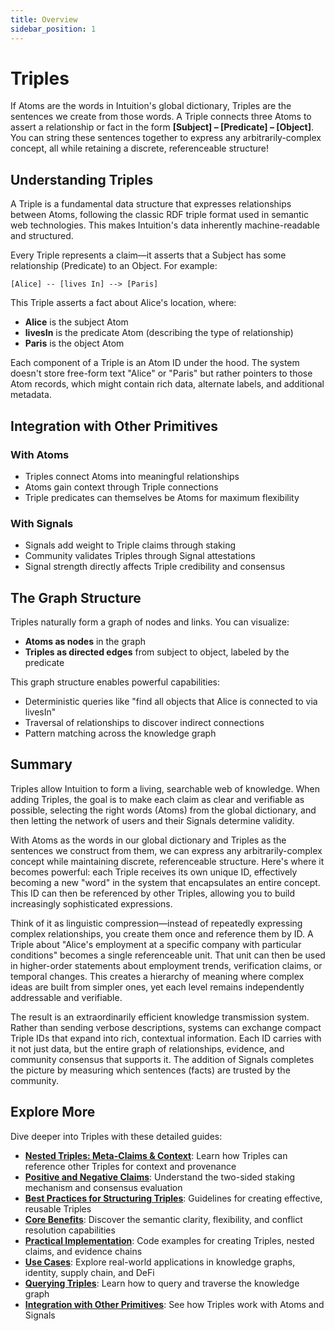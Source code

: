 ```yaml
---
title: Overview
sidebar_position: 1
---
```


# Triples

If Atoms are the words in Intuition's global dictionary, Triples are the sentences we create from those words. A Triple connects three Atoms to assert a relationship or fact in the form **[Subject] – [Predicate] – [Object]**. You can string these sentences together to express any arbitrarily-complex concept, all while retaining a discrete, referenceable structure!

## Understanding Triples

A Triple is a fundamental data structure that expresses relationships between Atoms, following the classic RDF triple format used in semantic web technologies. This makes Intuition's data inherently machine-readable and structured.

Every Triple represents a claim—it asserts that a Subject has some relationship (Predicate) to an Object. For example:

```
[Alice] -- [lives In] --> [Paris]
```

This Triple asserts a fact about Alice's location, where:
- **Alice** is the subject Atom
- **livesIn** is the predicate Atom (describing the type of relationship)
- **Paris** is the object Atom

Each component of a Triple is an Atom ID under the hood. The system doesn't store free-form text "Alice" or "Paris" but rather pointers to those Atom records, which might contain rich data, alternate labels, and additional metadata.

## Integration with Other Primitives

### With Atoms

- Triples connect Atoms into meaningful relationships
- Atoms gain context through Triple connections
- Triple predicates can themselves be Atoms for maximum flexibility

### With Signals

- Signals add weight to Triple claims through staking
- Community validates Triples through Signal attestations
- Signal strength directly affects Triple credibility and consensus

## The Graph Structure

Triples naturally form a graph of nodes and links. You can visualize:
- **Atoms as nodes** in the graph
- **Triples as directed edges** from subject to object, labeled by the predicate

This graph structure enables powerful capabilities:
- Deterministic queries like "find all objects that Alice is connected to via livesIn"
- Traversal of relationships to discover indirect connections
- Pattern matching across the knowledge graph


## Summary

Triples allow Intuition to form a living, searchable web of knowledge. When adding Triples, the goal is to make each claim as clear and verifiable as possible, selecting the right words (Atoms) from the global dictionary, and then letting the network of users and their Signals determine validity.

With Atoms as the words in our global dictionary and Triples as the sentences we construct from them, we can express any arbitrarily-complex concept while maintaining discrete, referenceable structure. Here's where it becomes powerful: each Triple receives its own unique ID, effectively becoming a new "word" in the system that encapsulates an entire concept. This ID can then be referenced by other Triples, allowing you to build increasingly sophisticated expressions.

Think of it as linguistic compression—instead of repeatedly expressing complex relationships, you create them once and reference them by ID. A Triple about "Alice's employment at a specific company with particular conditions" becomes a single referenceable unit. That unit can then be used in higher-order statements about employment trends, verification claims, or temporal changes. This creates a hierarchy of meaning where complex ideas are built from simpler ones, yet each level remains independently addressable and verifiable.

The result is an extraordinarily efficient knowledge transmission system. Rather than sending verbose descriptions, systems can exchange compact Triple IDs that expand into rich, contextual information. Each ID carries with it not just data, but the entire graph of relationships, evidence, and community consensus that supports it. The addition of Signals completes the picture by measuring which sentences (facts) are trusted by the community.
## Explore More

Dive deeper into Triples with these detailed guides:

- **[Nested Triples: Meta-Claims & Context](./nested-triples)**: Learn how Triples can reference other Triples for context and provenance
- **[Positive and Negative Claims](./positive-negative-claims)**: Understand the two-sided staking mechanism and consensus evaluation
- **[Best Practices for Structuring Triples](./best-practices)**: Guidelines for creating effective, reusable Triples
- **[Core Benefits](./core-benefits)**: Discover the semantic clarity, flexibility, and conflict resolution capabilities
- **[Practical Implementation](./practical-implementation)**: Code examples for creating Triples, nested claims, and evidence chains
- **[Use Cases](./use-cases)**: Explore real-world applications in knowledge graphs, identity, supply chain, and DeFi
- **[Querying Triples](./querying-triples)**: Learn how to query and traverse the knowledge graph
- **[Integration with Other Primitives](./integration)**: See how Triples work with Atoms and Signals
